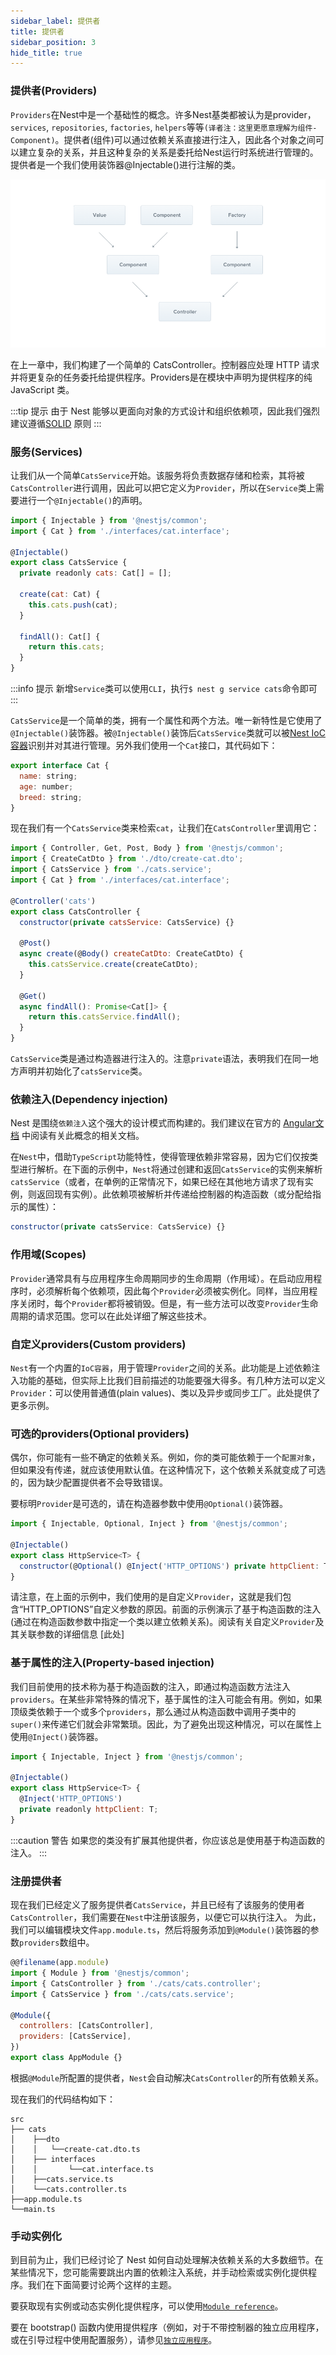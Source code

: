 ```yaml
---
sidebar_label: 提供者
title: 提供者
sidebar_position: 3
hide_title: true
---
```


### 提供者(Providers)
 `Providers`在Nest中是一个基础性的概念。许多Nest基类都被认为是provider，`services`, `repositories`, `factories`, `helpers`等等`(译者注：这里更愿意理解为组件-Component)`。提供者(组件)可以通过依赖关系直接进行注入，因此各个对象之间可以建立复杂的关系，并且这种复杂的关系是委托给Nest运行时系统进行管理的。提供者是一个我们使用装饰器@Injectable()进行注解的类。

![来自静态目录的图像](../../images/nestjs-docs-v9/overview/Components_1.png)

在上一章中，我们构建了一个简单的 CatsController。控制器应处理 HTTP 请求并将更复杂的任务委托给提供程序。Providers是在模块中声明为提供程序的纯 JavaScript 类。

:::tip 提示
由于 Nest 能够以更面向对象的方式设计和组织依赖项，因此我们强烈建议遵循[SOLID](https://en.wikipedia.org/wiki/SOLID) 原则
:::

### 服务(Services) 
让我们从一个简单`CatsService`开始。该服务将负责数据存储和检索，其将被`CatsController`进行调用，因此可以把它定义为`Provider`，所以在`Service`类上需要进行一个`@Injectable()`的声明。

```jsx title="cats.service"
import { Injectable } from '@nestjs/common';
import { Cat } from './interfaces/cat.interface';

@Injectable()
export class CatsService {
  private readonly cats: Cat[] = [];

  create(cat: Cat) {
    this.cats.push(cat);
  }

  findAll(): Cat[] {
    return this.cats;
  }
}
```

:::info 提示
新增`Service`类可以使用`CLI`，执行`$ nest g service cats`命令即可
:::

`CatsService`是一个简单的类，拥有一个属性和两个方法。唯一新特性是它使用了`@Injectable()`装饰器。被`@Injectable()`装饰后`CatsService`类就可以被[Nest IoC容器](https://en.wikipedia.org/wiki/Inversion_of_control)识别并对其进行管理。另外我们使用一个`Cat`接口，其代码如下：

```jsx title="cat.interface"
export interface Cat {
  name: string;
  age: number;
  breed: string;
}
```

现在我们有一个`CatsService`类来检索`cat`，让我们在`CatsController`里调用它：

```jsx title="cats.controller"
import { Controller, Get, Post, Body } from '@nestjs/common';
import { CreateCatDto } from './dto/create-cat.dto';
import { CatsService } from './cats.service';
import { Cat } from './interfaces/cat.interface';

@Controller('cats')
export class CatsController {
  constructor(private catsService: CatsService) {}

  @Post()
  async create(@Body() createCatDto: CreateCatDto) {
    this.catsService.create(createCatDto);
  }

  @Get()
  async findAll(): Promise<Cat[]> {
    return this.catsService.findAll();
  }
}
```

`CatsService`类是通过构造器进行注入的。注意`private`语法，表明我们在同一地方声明并初始化了`catsService`类。

### 依赖注入(Dependency injection) 
Nest 是围绕`依赖注入`这个强大的设计模式而构建的。我们建议在官方的 [Angular文档](https://angular.io/guide/dependency-injection) 中阅读有关此概念的相关文档。

在`Nest`中，借助`TypeScript`功能特性，使得管理依赖非常容易，因为它们仅按类型进行解析。在下面的示例中，`Nest`将通过创建和返回`CatsService`的实例来解析`catsService`（或者，在单例的正常情况下，如果已经在其他地方请求了现有实例，则返回现有实例）。此依赖项被解析并传递给控制器的构造函数（或分配给指示的属性）：

```jsx
constructor(private catsService: CatsService) {}
```
### 作用域(Scopes) 
`Provider`通常具有与应用程序生命周期同步的生命周期（作用域）。在启动应用程序时，必须解析每个依赖项，因此每个`Provider`必须被实例化。同样，当应用程序关闭时，每个`Provider`都将被销毁。但是，有一些方法可以改变`Provider`生命周期的请求范围。您可以在此处详细了解这些技术。

### 自定义providers(Custom providers) 
`Nest`有一个内置的`IoC容器`，用于管理`Provider`之间的关系。此功能是上述依赖注入功能的基础，但实际上比我们目前描述的功能要强大得多。有几种方法可以定义`Provider`：可以使用普通值(plain values)、类以及异步或同步工厂。此处提供了更多示例。

### 可选的providers(Optional providers) 
偶尔，你可能有一些不确定的依赖关系。例如，你的类可能依赖于一个`配置对象`，但如果没有传递，就应该使用默认值。在这种情况下，这个依赖关系就变成了可选的，因为缺少配置提供者不会导致错误。

要标明`Provider`是可选的，请在构造器参数中使用`@Optional()`装饰器。

```jsx
import { Injectable, Optional, Inject } from '@nestjs/common';

@Injectable()
export class HttpService<T> {
  constructor(@Optional() @Inject('HTTP_OPTIONS') private httpClient: T) {}
}
```

<!-- Note that in the example above we are using a custom provider, which is the reason we include the `HTTP_OPTIONS` custom **token**. Previous examples showed constructor-based injection indicating a dependency through a class in the constructor. Read more about custom providers and their associated tokens [here](/fundamentals/custom-providers). -->
请注意，在上面的示例中，我们使用的是自定义`Provider`，这就是我们包含“HTTP_OPTIONS”自定义参数的原因。前面的示例演示了基于构造函数的注入(通过在构造函数参数中指定一个类以建立依赖关系)。阅读有关自定义`Provider`及其关联参数的详细信息 [此处]

### 基于属性的注入(Property-based injection)
我们目前使用的技术称为基于构造函数的注入，即通过构造函数方法注入`providers`。在某些非常特殊的情况下，基于属性的注入可能会有用。例如，如果顶级类依赖于一个或多个`providers`，那么通过从构造函数中调用子类中的`super()`来传递它们就会非常繁琐。因此，为了避免出现这种情况，可以在属性上使用`@Inject()`装饰器。

```jsx
import { Injectable, Inject } from '@nestjs/common';

@Injectable()
export class HttpService<T> {
  @Inject('HTTP_OPTIONS')
  private readonly httpClient: T;
}
```
<!-- > warning **Warning** If your class doesn't extend another provider, you should always prefer using **constructor-based** injection. -->

:::caution 警告
如果您的类没有扩展其他提供者，你应该总是使用基于构造函数的注入。
:::

### 注册提供者 
现在我们已经定义了服务提供者`CatsService`，并且已经有了该服务的使用者`CatsController`，我们需要在`Nest`中注册该服务，以便它可以执行注入。 为此，我们可以编辑模块文件`app.module.ts`，然后将服务添加到`@Module()`装饰器的参数`providers`数组中。

```jsx title="app.module.ts"
@@filename(app.module)
import { Module } from '@nestjs/common';
import { CatsController } from './cats/cats.controller';
import { CatsService } from './cats/cats.service';

@Module({
  controllers: [CatsController],
  providers: [CatsService],
})
export class AppModule {}
```
<!-- Nest will now be able to resolve the dependencies of the `CatsController` class. -->
根据`@Module`所配置的提供者，`Nest`会自动解决`CatsController`的所有依赖关系。

现在我们的代码结构如下：
```
src
├── cats
│    ├──dto
│    │   └──create-cat.dto.ts
│    ├── interfaces
│    │       └──cat.interface.ts
│    ├──cats.service.ts
│    └──cats.controller.ts
├──app.module.ts
└──main.ts
```
### 手动实例化
到目前为止，我们已经讨论了 Nest 如何自动处理解决依赖关系的大多数细节。在某些情况下，您可能需要跳出内置的依赖注入系统，并手动检索或实例化提供程序。我们在下面简要讨论两个这样的主题。

要获取现有实例或动态实例化提供程序，可以使用[`Module reference`](https://docs.nestjs.com/fundamentals/module-ref)。

要在 bootstrap() 函数内使用提供程序（例如，对于不带控制器的独立应用程序，或在引导过程中使用配置服务），请参见[`独立应用程序`](https://docs.nestjs.com/standalone-applications)。
